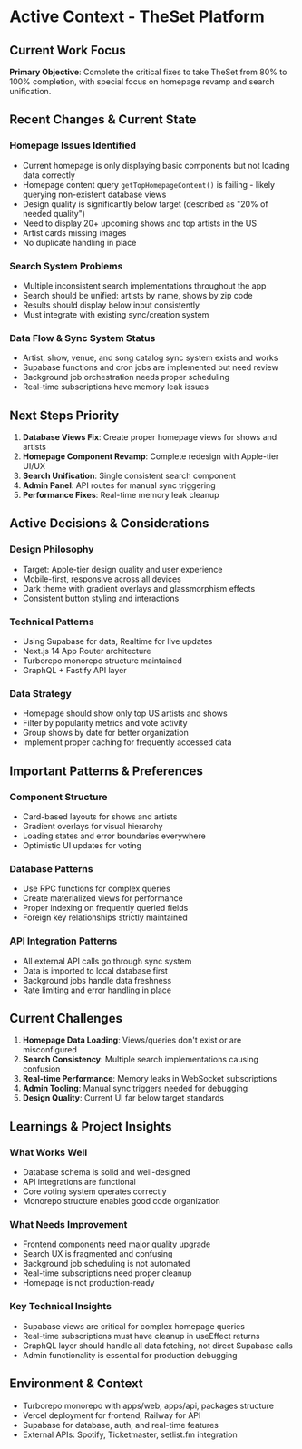 # Active Context - TheSet Platform

## Current Work Focus

**Primary Objective**: Complete the critical fixes to take TheSet from 80% to 100% completion, with special focus on homepage revamp and search unification.

## Recent Changes & Current State

### Homepage Issues Identified
- Current homepage is only displaying basic components but not loading data correctly
- Homepage content query `getTopHomepageContent()` is failing - likely querying non-existent database views
- Design quality is significantly below target (described as "20% of needed quality")
- Need to display 20+ upcoming shows and top artists in the US
- Artist cards missing images
- No duplicate handling in place

### Search System Problems
- Multiple inconsistent search implementations throughout the app
- Search should be unified: artists by name, shows by zip code
- Results should display below input consistently
- Must integrate with existing sync/creation system

### Data Flow & Sync System Status
- Artist, show, venue, and song catalog sync system exists and works
- Supabase functions and cron jobs are implemented but need review
- Background job orchestration needs proper scheduling
- Real-time subscriptions have memory leak issues

## Next Steps Priority

1. **Database Views Fix**: Create proper homepage views for shows and artists
2. **Homepage Component Revamp**: Complete redesign with Apple-tier UI/UX
3. **Search Unification**: Single consistent search component
4. **Admin Panel**: API routes for manual sync triggering
5. **Performance Fixes**: Real-time memory leak cleanup

## Active Decisions & Considerations

### Design Philosophy
- Target: Apple-tier design quality and user experience
- Mobile-first, responsive across all devices
- Dark theme with gradient overlays and glassmorphism effects
- Consistent button styling and interactions

### Technical Patterns
- Using Supabase for data, Realtime for live updates
- Next.js 14 App Router architecture
- Turborepo monorepo structure maintained
- GraphQL + Fastify API layer

### Data Strategy
- Homepage should show only top US artists and shows
- Filter by popularity metrics and vote activity
- Group shows by date for better organization
- Implement proper caching for frequently accessed data

## Important Patterns & Preferences

### Component Structure
- Card-based layouts for shows and artists
- Gradient overlays for visual hierarchy
- Loading states and error boundaries everywhere
- Optimistic UI updates for voting

### Database Patterns
- Use RPC functions for complex queries
- Create materialized views for performance
- Proper indexing on frequently queried fields
- Foreign key relationships strictly maintained

### API Integration Patterns
- All external API calls go through sync system
- Data is imported to local database first
- Background jobs handle data freshness
- Rate limiting and error handling in place

## Current Challenges

1. **Homepage Data Loading**: Views/queries don't exist or are misconfigured
2. **Search Consistency**: Multiple search implementations causing confusion
3. **Real-time Performance**: Memory leaks in WebSocket subscriptions
4. **Admin Tooling**: Manual sync triggers needed for debugging
5. **Design Quality**: Current UI far below target standards

## Learnings & Project Insights

### What Works Well
- Database schema is solid and well-designed
- API integrations are functional
- Core voting system operates correctly
- Monorepo structure enables good code organization

### What Needs Improvement
- Frontend components need major quality upgrade
- Search UX is fragmented and confusing
- Background job scheduling is not automated
- Real-time subscriptions need proper cleanup
- Homepage is not production-ready

### Key Technical Insights
- Supabase views are critical for complex homepage queries
- Real-time subscriptions must have cleanup in useEffect returns
- GraphQL layer should handle all data fetching, not direct Supabase calls
- Admin functionality is essential for production debugging

## Environment & Context

- Turborepo monorepo with apps/web, apps/api, packages structure
- Vercel deployment for frontend, Railway for API
- Supabase for database, auth, and real-time features
- External APIs: Spotify, Ticketmaster, setlist.fm integration
